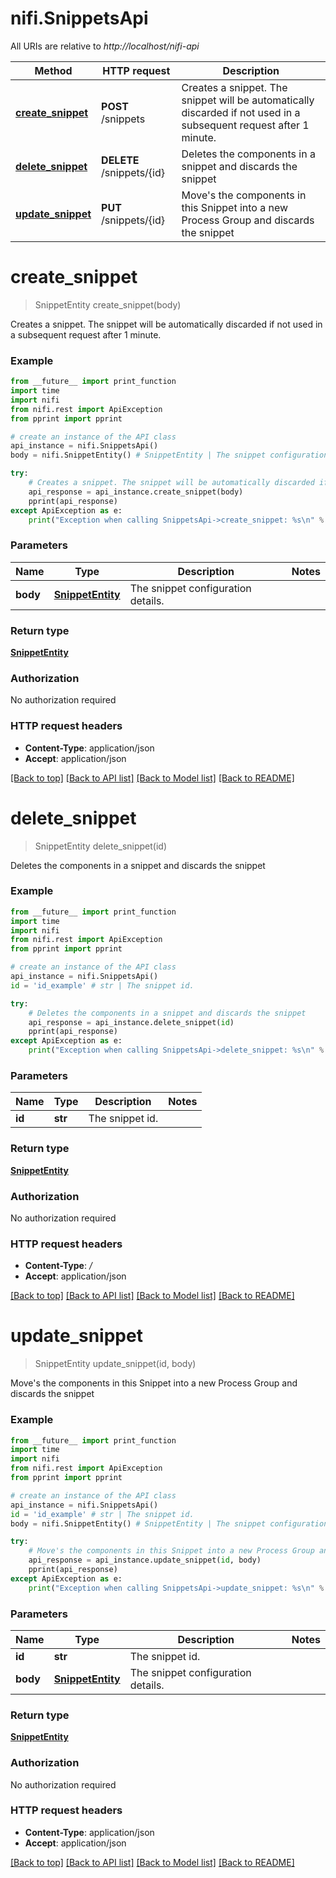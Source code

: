 # nifi.SnippetsApi

All URIs are relative to *http://localhost/nifi-api*

Method | HTTP request | Description
------------- | ------------- | -------------
[**create_snippet**](SnippetsApi.md#create_snippet) | **POST** /snippets | Creates a snippet. The snippet will be automatically discarded if not used in a subsequent request after 1 minute.
[**delete_snippet**](SnippetsApi.md#delete_snippet) | **DELETE** /snippets/{id} | Deletes the components in a snippet and discards the snippet
[**update_snippet**](SnippetsApi.md#update_snippet) | **PUT** /snippets/{id} | Move&#39;s the components in this Snippet into a new Process Group and discards the snippet


# **create_snippet**
> SnippetEntity create_snippet(body)

Creates a snippet. The snippet will be automatically discarded if not used in a subsequent request after 1 minute.



### Example 
```python
from __future__ import print_function
import time
import nifi
from nifi.rest import ApiException
from pprint import pprint

# create an instance of the API class
api_instance = nifi.SnippetsApi()
body = nifi.SnippetEntity() # SnippetEntity | The snippet configuration details.

try: 
    # Creates a snippet. The snippet will be automatically discarded if not used in a subsequent request after 1 minute.
    api_response = api_instance.create_snippet(body)
    pprint(api_response)
except ApiException as e:
    print("Exception when calling SnippetsApi->create_snippet: %s\n" % e)
```

### Parameters

Name | Type | Description  | Notes
------------- | ------------- | ------------- | -------------
 **body** | [**SnippetEntity**](SnippetEntity.md)| The snippet configuration details. | 

### Return type

[**SnippetEntity**](SnippetEntity.md)

### Authorization

No authorization required

### HTTP request headers

 - **Content-Type**: application/json
 - **Accept**: application/json

[[Back to top]](#) [[Back to API list]](../nifiDocs.md#documentation-for-api-endpoints) [[Back to Model list]](../nifiDocs.md#documentation-for-models) [[Back to README]](../nifiDocs.md)

# **delete_snippet**
> SnippetEntity delete_snippet(id)

Deletes the components in a snippet and discards the snippet



### Example 
```python
from __future__ import print_function
import time
import nifi
from nifi.rest import ApiException
from pprint import pprint

# create an instance of the API class
api_instance = nifi.SnippetsApi()
id = 'id_example' # str | The snippet id.

try: 
    # Deletes the components in a snippet and discards the snippet
    api_response = api_instance.delete_snippet(id)
    pprint(api_response)
except ApiException as e:
    print("Exception when calling SnippetsApi->delete_snippet: %s\n" % e)
```

### Parameters

Name | Type | Description  | Notes
------------- | ------------- | ------------- | -------------
 **id** | **str**| The snippet id. | 

### Return type

[**SnippetEntity**](SnippetEntity.md)

### Authorization

No authorization required

### HTTP request headers

 - **Content-Type**: */*
 - **Accept**: application/json

[[Back to top]](#) [[Back to API list]](../nifiDocs.md#documentation-for-api-endpoints) [[Back to Model list]](../nifiDocs.md#documentation-for-models) [[Back to README]](../nifiDocs.md)

# **update_snippet**
> SnippetEntity update_snippet(id, body)

Move's the components in this Snippet into a new Process Group and discards the snippet



### Example 
```python
from __future__ import print_function
import time
import nifi
from nifi.rest import ApiException
from pprint import pprint

# create an instance of the API class
api_instance = nifi.SnippetsApi()
id = 'id_example' # str | The snippet id.
body = nifi.SnippetEntity() # SnippetEntity | The snippet configuration details.

try: 
    # Move's the components in this Snippet into a new Process Group and discards the snippet
    api_response = api_instance.update_snippet(id, body)
    pprint(api_response)
except ApiException as e:
    print("Exception when calling SnippetsApi->update_snippet: %s\n" % e)
```

### Parameters

Name | Type | Description  | Notes
------------- | ------------- | ------------- | -------------
 **id** | **str**| The snippet id. | 
 **body** | [**SnippetEntity**](SnippetEntity.md)| The snippet configuration details. | 

### Return type

[**SnippetEntity**](SnippetEntity.md)

### Authorization

No authorization required

### HTTP request headers

 - **Content-Type**: application/json
 - **Accept**: application/json

[[Back to top]](#) [[Back to API list]](../nifiDocs.md#documentation-for-api-endpoints) [[Back to Model list]](../nifiDocs.md#documentation-for-models) [[Back to README]](../nifiDocs.md)

